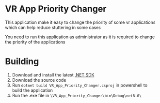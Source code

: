 # VR App Priority Changer

This application make it easy to change the priority of some vr applications which can help reduce stuttering in some cases

You need to run this application as administrator as it is required to change the priority of the applications
# Building

1. Download and install the latest [.NET SDK](https://dotnet.microsoft.com/en-us/download)
2. Download the source code
3. Run `dotnet build VR_App_Priority_Changer.csproj` in powershell to build the application
4. Run the .exe file in `\VR_App_Priority_Changer\bin\Debug\net8.0\`